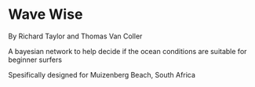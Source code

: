# Wave Wise

By Richard Taylor and Thomas Van Coller

A bayesian network to help decide if the ocean conditions are suitable for beginner surfers

Spesifically designed for Muizenberg Beach, South Africa